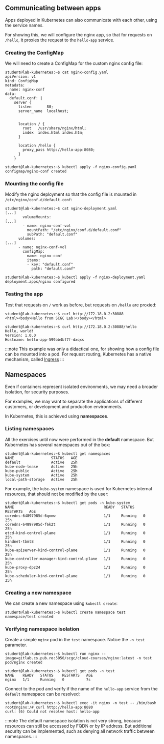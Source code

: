 ## Communicating between apps

Apps deployed in Kubernetes can also communicate with each other, using the service names.

For showing this, we will configure the nginx app, so that for requests on `/hello`, it proxies the request to the `hello-app` service.

### Creating the ConfigMap

We will need to create a ConfigMap for the custom nginx config file:

```shell-session
student@lab-kubernetes:~$ cat nginx-config.yaml
apiVersion: v1
kind: ConfigMap
metadata:
  name: nginx-conf
data:
  default.conf: |
    server {
      listen       80;
      server_name  localhost;


      location / {
        root   /usr/share/nginx/html;
        index  index.html index.htm;
      }

      location /hello {
        proxy_pass http://hello-app:8080;
      }
    }

student@lab-kubernetes:~$ kubectl apply -f nginx-config.yaml
configmap/nginx-conf created
```

### Mounting the config file

Modify the nginx deployment so that the config file is mounted in `/etc/nginx/conf.d/default.conf`:

```shell-session
student@lab-kubernetes:~$ cat nginx-deployment.yaml
[...]
        volumeMounts:
[...]
        - name: nginx-conf-vol
          mountPath: "/etc/nginx/conf.d/default.conf"
          subPath: "default.conf"
      volumes:
[...]
      - name: nginx-conf-vol
        configMap:
          name: nginx-conf
          items:
          - key: "default.conf"
            path: "default.conf"

student@lab-kubernetes:~$ kubectl apply -f nginx-deployment.yaml
deployment.apps/nginx configured
```

### Testing the app

Test that requests on `/` work as before, but requests on `/hello` are proxied:

```shell-session
student@lab-kubernetes:~$ curl http://172.18.0.2:30888
<html><body>Hello from SCGC Lab!</body></html>

student@lab-kubernetes:~$ curl http://172.18.0.2:30888/hello
Hello, world!
Version: 1.0.0
Hostname: hello-app-599bb4bf7f-dxqxs
```

:::note
This example was only a didactical one, for showing how a config file can be mounted into a pod.
For request routing, Kubernetes has a native mechanism, called [Ingress](https://kubernetes.io/docs/concepts/services-networking/ingress/)
:::


## Namespaces

Even if containers represent isolated environments, we may need a broader isolation, for security purposes.

For examples, we may want to separate the applications of different customers, or development and production environments.

In Kubernetes, this is achieved using **namespaces**.

### Listing namespaces

All the exercises until now were performed in the **default** namespace. But Kubernetes has several namespaces out of the box:

```shell-session
student@lab-kubernetes:~$ kubectl get namespaces
NAME                 STATUS   AGE
default              Active   25h
kube-node-lease      Active   25h
kube-public          Active   25h
kube-system          Active   25h
local-path-storage   Active   25h
```

For example, the `kube-system` namespace is used for Kubernetes internal resources, that should not be modified by the user:

```shell-session
student@lab-kubernetes:~$ kubectl get pods -n kube-system
NAME                                         READY   STATUS    RESTARTS   AGE
coredns-64897985d-6qnmw                      1/1     Running   0          25h
coredns-64897985d-f6k2t                      1/1     Running   0          25h
etcd-kind-control-plane                      1/1     Running   0          25h
kindnet-tbmt8                                1/1     Running   0          25h
kube-apiserver-kind-control-plane            1/1     Running   0          25h
kube-controller-manager-kind-control-plane   1/1     Running   0          25h
kube-proxy-dpz24                             1/1     Running   0          25h
kube-scheduler-kind-control-plane            1/1     Running   0          25h
```

### Creating a new namespace

We can create a new namespace using `kubectl create`:

```shell-session
student@lab-kubernetes:~$ kubectl create namespace test
namespace/test created
```

### Verifying namespace isolation

Create a simple `nginx` pod in the `test` namespace. Notice the `-n test` parameter.

```shell-session
student@lab-kubernetes:~$ kubectl run nginx --image=gitlab.cs.pub.ro:5050/scgc/cloud-courses/nginx:latest -n test
pod/nginx created

student@lab-kubernetes:~$ kubectl get pods -n test
NAME    READY   STATUS    RESTARTS   AGE
nginx   1/1     Running   0          7s
```

Connect to the pod and verify if the name of the `hello-app` service from the `default` namespace can be resolved:

```shell-session
student@lab-kubernetes:~$ kubectl exec -it nginx -n test -- /bin/bash
root@nginx:/# curl http://hello-app:8080
curl: (6) Could not resolve host: hello-app
```

:::note
The default namespace isolation is not very strong, because resources can still be accessed by FQDN or by IP address.
But additional security can be implemented, such as denying all network traffic between namespaces.
:::
